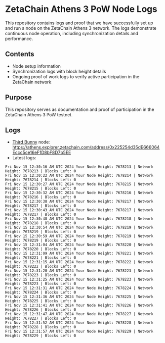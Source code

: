 # ZetaChain Athens 3 PoW Node Logs
This repository contains logs and proof that we have successfully set up and run a node on the ZetaChain Athens 3 network. The logs demonstrate continuous node operation, including synchronization details and performance.

## Contents
- Node setup information
- Synchronization logs with block height details
- Ongoing proof of work logs to verify active participation in the ZetaChain network

## Purpose
This repository serves as documentation and proof of participation in the ZetaChain Athens 3 PoW testnet.

## Logs

- [Third Bunny](https://thirdbunny.xyz/) node: https://athens.explorer.zetachain.com/address/0x225254d35dE666064Eccc5ce16eF1D8bF8D7b5EE
- Latest logs:
```
Fri Nov 15 12:30:16 AM UTC 2024 Your Node Height: 7678213 | Network Height: 7678213 | Blocks Left: 0
Fri Nov 15 12:30:22 AM UTC 2024 Your Node Height: 7678214 | Network Height: 7678214 | Blocks Left: 0
Fri Nov 15 12:30:27 AM UTC 2024 Your Node Height: 7678215 | Network Height: 7678215 | Blocks Left: 0
Fri Nov 15 12:30:32 AM UTC 2024 Your Node Height: 7678216 | Network Height: 7678216 | Blocks Left: 0
Fri Nov 15 12:30:38 AM UTC 2024 Your Node Height: 7678217 | Network Height: 7678217 | Blocks Left: 0
Fri Nov 15 12:30:43 AM UTC 2024 Your Node Height: 7678217 | Network Height: 7678217 | Blocks Left: 0
Fri Nov 15 12:30:48 AM UTC 2024 Your Node Height: 7678218 | Network Height: 7678218 | Blocks Left: 0
Fri Nov 15 12:30:54 AM UTC 2024 Your Node Height: 7678219 | Network Height: 7678219 | Blocks Left: 0
Fri Nov 15 12:30:59 AM UTC 2024 Your Node Height: 7678219 | Network Height: 7678219 | Blocks Left: 0
Fri Nov 15 12:31:04 AM UTC 2024 Your Node Height: 7678220 | Network Height: 7678220 | Blocks Left: 0
Fri Nov 15 12:31:09 AM UTC 2024 Your Node Height: 7678221 | Network Height: 7678221 | Blocks Left: 0
Fri Nov 15 12:31:15 AM UTC 2024 Your Node Height: 7678222 | Network Height: 7678222 | Blocks Left: 0
Fri Nov 15 12:31:20 AM UTC 2024 Your Node Height: 7678223 | Network Height: 7678223 | Blocks Left: 0
Fri Nov 15 12:31:25 AM UTC 2024 Your Node Height: 7678223 | Network Height: 7678223 | Blocks Left: 0
Fri Nov 15 12:31:31 AM UTC 2024 Your Node Height: 7678224 | Network Height: 7678224 | Blocks Left: 0
Fri Nov 15 12:31:36 AM UTC 2024 Your Node Height: 7678225 | Network Height: 7678225 | Blocks Left: 0
Fri Nov 15 12:31:41 AM UTC 2024 Your Node Height: 7678226 | Network Height: 7678226 | Blocks Left: 0
Fri Nov 15 12:31:47 AM UTC 2024 Your Node Height: 7678227 | Network Height: 7678227 | Blocks Left: 0
Fri Nov 15 12:31:52 AM UTC 2024 Your Node Height: 7678228 | Network Height: 7678228 | Blocks Left: 0
Fri Nov 15 12:31:57 AM UTC 2024 Your Node Height: 7678229 | Network Height: 7678229 | Blocks Left: 0
```

